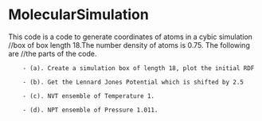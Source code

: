 # MolecularSimulation

This code is a code to generate coordinates of atoms in a cybic simulation //box of box length 18.The number density of atoms is 0.75. The following are //the parts of the  code.

		- (a). Create a simulation box of length 18, plot the initial RDF

		- (b). Get the Lennard Jones Potential which is shifted by 2.5
		
		- (c). NVT ensemble of Temperature 1.
		
		- (d). NPT ensemble of Pressure 1.011.
